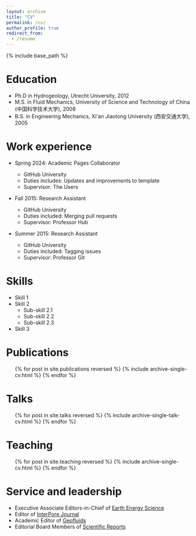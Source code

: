 ```yaml
---
layout: archive
title: "CV"
permalink: /cv/
author_profile: true
redirect_from:
  - /resume
---
```


{% include base_path %}

Education
======
* Ph.D in Hydrogeology, Utrecht University, 2012
* M.S. in Fluid Mechanics, University of Science and Technology of China (中国科学技术大学), 2008
* B.S. in Engineering Mechanics, Xi'an Jiaotong University (西安交通大学), 2005

Work experience
======
* Spring 2024: Academic Pages Collaborator
  * GitHub University
  * Duties includes: Updates and improvements to template
  * Supervisor: The Users

* Fall 2015: Research Assistant
  * GitHub University
  * Duties included: Merging pull requests
  * Supervisor: Professor Hub

* Summer 2015: Research Assistant
  * GitHub University
  * Duties included: Tagging issues
  * Supervisor: Professor Git
  
Skills
======
* Skill 1
* Skill 2
  * Sub-skill 2.1
  * Sub-skill 2.2
  * Sub-skill 2.3
* Skill 3

Publications
======
  <ul>{% for post in site.publications reversed %}
    {% include archive-single-cv.html %}
  {% endfor %}</ul>
  
Talks
======
  <ul>{% for post in site.talks reversed %}
    {% include archive-single-talk-cv.html  %}
  {% endfor %}</ul>
  
Teaching
======
  <ul>{% for post in site.teaching reversed %}
    {% include archive-single-cv.html %}
  {% endfor %}</ul>
  
Service and leadership
======
* Executive Associate Editors-in-Chief of [Earth Energy Science](https://www.sciencedirect.com/journal/earth-energy-science)
* Editor of [InterPore Journal](https://ipjournal.interpore.org/index.php/interpore)
* Academic Editor of [Geofluids](https://onlinelibrary.wiley.com/journal/6816)
* Editorial Board Members of [Scientific Reports](https://www.nature.com/srep/)
